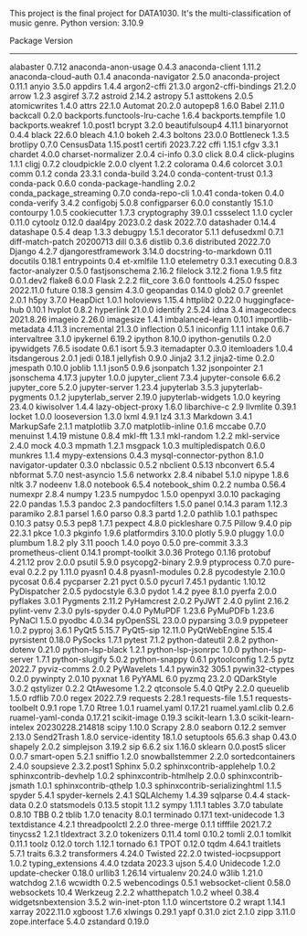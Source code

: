 This project is the final project for DATA1030.
It's the multi-classification of music genre.
Python version: 3.10.9

Package                       Version
----------------------------- ---------------
alabaster                     0.7.12
anaconda-anon-usage           0.4.3
anaconda-client               1.11.2
anaconda-cloud-auth           0.1.4
anaconda-navigator            2.5.0
anaconda-project              0.11.1
anyio                         3.5.0
appdirs                       1.4.4
argon2-cffi                   21.3.0
argon2-cffi-bindings          21.2.0
arrow                         1.2.3
asgiref                       3.7.2
astroid                       2.14.2
astropy                       5.1
asttokens                     2.0.5
atomicwrites                  1.4.0
attrs                         22.1.0
Automat                       20.2.0
autopep8                      1.6.0
Babel                         2.11.0
backcall                      0.2.0
backports.functools-lru-cache 1.6.4
backports.tempfile            1.0
backports.weakref             1.0.post1
bcrypt                        3.2.0
beautifulsoup4                4.11.1
binaryornot                   0.4.4
black                         22.6.0
bleach                        4.1.0
bokeh                         2.4.3
boltons                       23.0.0
Bottleneck                    1.3.5
brotlipy                      0.7.0
CensusData                    1.15.post1
certifi                       2023.7.22
cffi                          1.15.1
cfgv                          3.3.1
chardet                       4.0.0
charset-normalizer            2.0.4
ci-info                       0.3.0
click                         8.0.4
click-plugins                 1.1.1
cligj                         0.7.2
cloudpickle                   2.0.0
clyent                        1.2.2
colorama                      0.4.6
colorcet                      3.0.1
comm                          0.1.2
conda                         23.3.1
conda-build                   3.24.0
conda-content-trust           0.1.3
conda-pack                    0.6.0
conda-package-handling        2.0.2
conda_package_streaming       0.7.0
conda-repo-cli                1.0.41
conda-token                   0.4.0
conda-verify                  3.4.2
configobj                     5.0.8
configparser                  6.0.0
constantly                    15.1.0
contourpy                     1.0.5
cookiecutter                  1.7.3
cryptography                  39.0.1
cssselect                     1.1.0
cycler                        0.11.0
cytoolz                       0.12.0
daal4py                       2023.0.2
dask                          2022.7.0
datashader                    0.14.4
datashape                     0.5.4
deap                          1.3.3
debugpy                       1.5.1
decorator                     5.1.1
defusedxml                    0.7.1
diff-match-patch              20200713
dill                          0.3.6
distlib                       0.3.6
distributed                   2022.7.0
Django                        4.2.7
djangorestframework           3.14.0
docstring-to-markdown         0.11
docutils                      0.18.1
entrypoints                   0.4
et-xmlfile                    1.1.0
etelemetry                    0.3.1
executing                     0.8.3
factor-analyzer               0.5.0
fastjsonschema                2.16.2
filelock                      3.12.2
fiona                         1.9.5
fitz                          0.0.1.dev2
flake8                        6.0.0
Flask                         2.2.2
flit_core                     3.6.0
fonttools                     4.25.0
fsspec                        2022.11.0
future                        0.18.3
gensim                        4.3.0
geopandas                     0.14.0
glob2                         0.7
greenlet                      2.0.1
h5py                          3.7.0
HeapDict                      1.0.1
holoviews                     1.15.4
httplib2                      0.22.0
huggingface-hub               0.10.1
hvplot                        0.8.2
hyperlink                     21.0.0
identify                      2.5.24
idna                          3.4
imagecodecs                   2021.8.26
imageio                       2.26.0
imagesize                     1.4.1
imbalanced-learn              0.10.1
importlib-metadata            4.11.3
incremental                   21.3.0
inflection                    0.5.1
iniconfig                     1.1.1
intake                        0.6.7
intervaltree                  3.1.0
ipykernel                     6.19.2
ipython                       8.10.0
ipython-genutils              0.2.0
ipywidgets                    7.6.5
isodate                       0.6.1
isort                         5.9.3
itemadapter                   0.3.0
itemloaders                   1.0.4
itsdangerous                  2.0.1
jedi                          0.18.1
jellyfish                     0.9.0
Jinja2                        3.1.2
jinja2-time                   0.2.0
jmespath                      0.10.0
joblib                        1.1.1
json5                         0.9.6
jsonpatch                     1.32
jsonpointer                   2.1
jsonschema                    4.17.3
jupyter                       1.0.0
jupyter_client                7.3.4
jupyter-console               6.6.2
jupyter_core                  5.2.0
jupyter-server                1.23.4
jupyterlab                    3.5.3
jupyterlab-pygments           0.1.2
jupyterlab_server             2.19.0
jupyterlab-widgets            1.0.0
keyring                       23.4.0
kiwisolver                    1.4.4
lazy-object-proxy             1.6.0
libarchive-c                  2.9
llvmlite                      0.39.1
locket                        1.0.0
looseversion                  1.3.0
lxml                          4.9.1
lz4                           3.1.3
Markdown                      3.4.1
MarkupSafe                    2.1.1
matplotlib                    3.7.0
matplotlib-inline             0.1.6
mccabe                        0.7.0
menuinst                      1.4.19
mistune                       0.8.4
mkl-fft                       1.3.1
mkl-random                    1.2.2
mkl-service                   2.4.0
mock                          4.0.3
mpmath                        1.2.1
msgpack                       1.0.3
multipledispatch              0.6.0
munkres                       1.1.4
mypy-extensions               0.4.3
mysql-connector-python        8.1.0
navigator-updater             0.3.0
nbclassic                     0.5.2
nbclient                      0.5.13
nbconvert                     6.5.4
nbformat                      5.7.0
nest-asyncio                  1.5.6
networkx                      2.8.4
nibabel                       5.1.0
nipype                        1.8.6
nltk                          3.7
nodeenv                       1.8.0
notebook                      6.5.4
notebook_shim                 0.2.2
numba                         0.56.4
numexpr                       2.8.4
numpy                         1.23.5
numpydoc                      1.5.0
openpyxl                      3.0.10
packaging                     22.0
pandas                        1.5.3
pandoc                        2.3
pandocfilters                 1.5.0
panel                         0.14.3
param                         1.12.3
paramiko                      2.8.1
parsel                        1.6.0
parso                         0.8.3
partd                         1.2.0
pathlib                       1.0.1
pathspec                      0.10.3
patsy                         0.5.3
pep8                          1.7.1
pexpect                       4.8.0
pickleshare                   0.7.5
Pillow                        9.4.0
pip                           22.3.1
pkce                          1.0.3
pkginfo                       1.9.6
platformdirs                  3.10.0
plotly                        5.9.0
pluggy                        1.0.0
plumbum                       1.8.2
ply                           3.11
pooch                         1.4.0
poyo                          0.5.0
pre-commit                    3.3.3
prometheus-client             0.14.1
prompt-toolkit                3.0.36
Protego                       0.1.16
protobuf                      4.21.12
prov                          2.0.0
psutil                        5.9.0
psycopg2-binary               2.9.9
ptyprocess                    0.7.0
pure-eval                     0.2.2
py                            1.11.0
pyasn1                        0.4.8
pyasn1-modules                0.2.8
pycodestyle                   2.10.0
pycosat                       0.6.4
pycparser                     2.21
pyct                          0.5.0
pycurl                        7.45.1
pydantic                      1.10.12
PyDispatcher                  2.0.5
pydocstyle                    6.3.0
pydot                         1.4.2
pyee                          8.1.0
pyerfa                        2.0.0
pyflakes                      3.0.1
Pygments                      2.11.2
PyHamcrest                    2.0.2
PyJWT                         2.4.0
pylint                        2.16.2
pylint-venv                   2.3.0
pyls-spyder                   0.4.0
PyMuPDF                       1.23.6
PyMuPDFb                      1.23.6
PyNaCl                        1.5.0
pyodbc                        4.0.34
pyOpenSSL                     23.0.0
pyparsing                     3.0.9
pyppeteer                     1.0.2
pyproj                        3.6.1
PyQt5                         5.15.7
PyQt5-sip                     12.11.0
PyQtWebEngine                 5.15.4
pyrsistent                    0.18.0
PySocks                       1.7.1
pytest                        7.1.2
python-dateutil               2.8.2
python-dotenv                 0.21.0
python-lsp-black              1.2.1
python-lsp-jsonrpc            1.0.0
python-lsp-server             1.7.1
python-slugify                5.0.2
python-snappy                 0.6.1
pytoolconfig                  1.2.5
pytz                          2022.7
pyviz-comms                   2.0.2
PyWavelets                    1.4.1
pywin32                       305.1
pywin32-ctypes                0.2.0
pywinpty                      2.0.10
pyxnat                        1.6
PyYAML                        6.0
pyzmq                         23.2.0
QDarkStyle                    3.0.2
qstylizer                     0.2.2
QtAwesome                     1.2.2
qtconsole                     5.4.0
QtPy                          2.2.0
queuelib                      1.5.0
rdflib                        7.0.0
regex                         2022.7.9
requests                      2.28.1
requests-file                 1.5.1
requests-toolbelt             0.9.1
rope                          1.7.0
Rtree                         1.0.1
ruamel.yaml                   0.17.21
ruamel.yaml.clib              0.2.6
ruamel-yaml-conda             0.17.21
scikit-image                  0.19.3
scikit-learn                  1.3.0
scikit-learn-intelex          20230228.214818
scipy                         1.10.0
Scrapy                        2.8.0
seaborn                       0.12.2
semver                        2.13.0
Send2Trash                    1.8.0
service-identity              18.1.0
setuptools                    65.6.3
shap                          0.43.0
shapely                       2.0.2
simplejson                    3.19.2
sip                           6.6.2
six                           1.16.0
sklearn                       0.0.post5
slicer                        0.0.7
smart-open                    5.2.1
sniffio                       1.2.0
snowballstemmer               2.2.0
sortedcontainers              2.4.0
soupsieve                     2.3.2.post1
Sphinx                        5.0.2
sphinxcontrib-applehelp       1.0.2
sphinxcontrib-devhelp         1.0.2
sphinxcontrib-htmlhelp        2.0.0
sphinxcontrib-jsmath          1.0.1
sphinxcontrib-qthelp          1.0.3
sphinxcontrib-serializinghtml 1.1.5
spyder                        5.4.1
spyder-kernels                2.4.1
SQLAlchemy                    1.4.39
sqlparse                      0.4.4
stack-data                    0.2.0
statsmodels                   0.13.5
stopit                        1.1.2
sympy                         1.11.1
tables                        3.7.0
tabulate                      0.8.10
TBB                           0.2
tblib                         1.7.0
tenacity                      8.0.1
terminado                     0.17.1
text-unidecode                1.3
textdistance                  4.2.1
threadpoolctl                 2.2.0
three-merge                   0.1.1
tifffile                      2021.7.2
tinycss2                      1.2.1
tldextract                    3.2.0
tokenizers                    0.11.4
toml                          0.10.2
tomli                         2.0.1
tomlkit                       0.11.1
toolz                         0.12.0
torch                         1.12.1
tornado                       6.1
TPOT                          0.12.0
tqdm                          4.64.1
traitlets                     5.7.1
traits                        6.3.2
transformers                  4.24.0
Twisted                       22.2.0
twisted-iocpsupport           1.0.2
typing_extensions             4.4.0
tzdata                        2023.3
ujson                         5.4.0
Unidecode                     1.2.0
update-checker                0.18.0
urllib3                       1.26.14
virtualenv                    20.24.0
w3lib                         1.21.0
watchdog                      2.1.6
wcwidth                       0.2.5
webencodings                  0.5.1
websocket-client              0.58.0
websockets                    10.4
Werkzeug                      2.2.2
whatthepatch                  1.0.2
wheel                         0.38.4
widgetsnbextension            3.5.2
win-inet-pton                 1.1.0
wincertstore                  0.2
wrapt                         1.14.1
xarray                        2022.11.0
xgboost                       1.7.6
xlwings                       0.29.1
yapf                          0.31.0
zict                          2.1.0
zipp                          3.11.0
zope.interface                5.4.0
zstandard                     0.19.0
